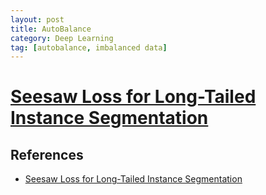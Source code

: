 ```yaml
---
layout: post
title: AutoBalance
category: Deep Learning
tag: [autobalance, imbalanced data]
---
```



# [Seesaw Loss for Long-Tailed Instance Segmentation](https://openaccess.thecvf.com/content/CVPR2021/papers/Wang_Seesaw_Loss_for_Long-Tailed_Instance_Segmentation_CVPR_2021_paper.pdf)




## References 

- [Seesaw Loss for Long-Tailed Instance Segmentation](https://openaccess.thecvf.com/content/CVPR2021/papers/Wang_Seesaw_Loss_for_Long-Tailed_Instance_Segmentation_CVPR_2021_paper.pdf)
